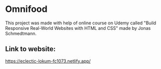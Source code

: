 # Omnifood
This project was made with help of online course on Udemy called "Build Responsive Real-World Websites with HTML and CSS" made by Jonas Schmedtmann. 
## Link to website:
https://eclectic-lokum-fc1073.netlify.app/
